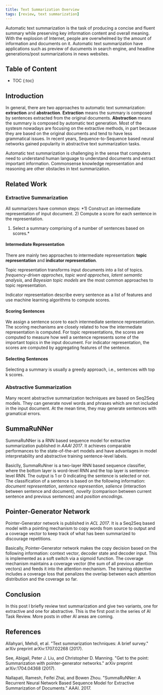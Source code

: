 ```yaml
---
title: Text Summarization Overview
tags: [review, text summarization]
---
```



Automatic text summarization is the task of producing a concise and fluent summary while preserving key information content and overall meaning. 
With the explosion of Internet, people are overwhelmed by the amount of information and documents on it. Automatic text summarization have applications 
such as preview of ducuments in search engine, and headline generations/post summarizations in news websites.

## Table of Content

* TOC
{:toc}

## Introduction
In general, there are two approaches to automatic text summarization: **extraction** and **abstraction**. **Extraction** means the summary is composed by
 sentences extracted from the original documents. **Abstraction** means the summary is composed by automatic text generation. Most of the systesm nowadays are 
 focusing on the extractive methods, in part because they are based on the original documents and tend to have less grammatical issues. In recent years, 
 Sequence-to-Sequence based neural networks gained popularity in abstractive text summarization tasks. 

Automatic text summarization is challenging in the sense that computers need to understand human language to understand documents and extract important 
information. Commonsense knowledge representation and reasoning are other obstacles in text summarization.  

## Related Work
### Extractive Summarization
All summarizers have common steps: *1) Construct an intermediate representation of input document. 2) Compute a score for each sentence in the representation.
1) Select a summary comprising of a number of sentences based on scores.*

#### Intermediate Representation
There are mainly two approaches to intermediate representation: **topic representation** and **indicator representation**.

Topic representation transforms input documents into a list of topics. *frequency-driven approches*, *topic word approches*, *latent semantic analysis*, and 
*Bayesian topic models* are the most common approaches to topic representation.

Indicator representation describe every sentence as a list of features and use machine learning algorithms to compute scores.

#### Scoring Sentences
We assign a sentence score to each intermediate sentence representation. The scoring mechanisms are closely related to how the intermediate representation is
computed. For topic representations, the scores are computed to measure how well a sentence represents some of the important topics in the input document. 
For indicator representation, the scores are computed by aggregating features of the sentence.

#### Selecting Sentences
Selecting a summary is usually a greedy approach, i.e., sentences with top k scores.

### Abstractive Summarization
Many recent abstractive summarization techniques are based on Seq2Seq models. They can generate novel words and phrases which are not included in the input 
document. At the mean time, they may generate sentences with gramatical errors.

## SummaRuNNer
SummaRuNNer is a RNN based sequence model for extractive summarization published in *AAAI 2017*. It achieves comparable performances to the state-of-the-art models and have advantages in model interpretability and abstractive training sentence-level labels. 

Basiclly, SummaRuNner is a two-layer RNN based sequence classifier, where the bottom layer is word-level RNN and the top layer is sentence-level RNN. The output is 1 or
0 indicating the sentence is selected or not. The classification of a sentence is based on the following information: *document representation*, *sentence represention*, 
*salience* (interaction between sentence and document), *novelty* (comparison between current sentence and previous sentences) and *position encodings*.

## Pointer-Generator Network
Pointer-Generator network is published in *ACL 2017*. It is a Seq2Seq based model with a pointing mechanism to copy words from source to output and a coverage vector to keep 
track of what has been summarized to discourage repetitions.

Basically, Pointer-Generator network makes the copy decision based on the following information: context vector, decoder state and decoder input. This is implemented as a 
soft switch via a sigmoid function. The coverage mechanism maintains a coverage vector (the sum of all previous attention vectors) and feeds it into the attention mechanism. 
The training objective includes a coverage loss that penalizes the overlap between each attention distribution and the coverage so far.

## Conclusion
In this post I briefly review text summarization and give two variants, one for extractive and one for abstractive. This is the first post in the series of AI Task Review. More posts in other AI areas are coming. 

## References
Allahyari, Mehdi, et al. "Text summarization techniques: A brief survey." arXiv preprint arXiv:1707.02268 (2017).

See, Abigail, Peter J. Liu, and Christopher D. Manning. "Get to the point: Summarization with pointer-generator networks." arXiv preprint arXiv:1704.04368 (2017).

Nallapati, Ramesh, Feifei Zhai, and Bowen Zhou. "SummaRuNNer: A Recurrent Neural Network Based Sequence Model for Extractive Summarization of Documents." AAAI. 2017.